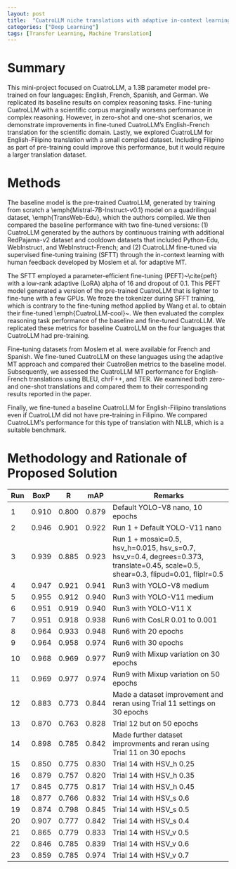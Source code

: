```yaml
---
layout: post
title:  "CuatroLLM niche translations with adaptive in-context learning: exploring English-Filipino"
categories: ["Deep Learning"]
tags: [Transfer Learning, Machine Translation]
---
```


# Summary

This mini-project focused on CuatroLLM, a 1.3B parameter model pre-trained on four languages: English, French, Spanish, and German. We replicated its baseline results on complex reasoning tasks. Fine-tuning CuatroLLM with a scientific corpus marginally worsens performance in complex reasoning. However, in zero-shot and one-shot scenarios, we demonstrate improvements in fine-tuned CuatroLLM’s English-French translation for the scientific domain. Lastly, we explored CuatroLLM for English-Filipino translation with a small compiled dataset. Including Filipino as part of pre-training could improve this performance, but it would require a larger translation dataset.

# Methods

The baseline model is the pre-trained CuatroLLM, generated by training from scratch a \emph{Mistral-7B-Instruct-v0.1} model on a quadrilingual dataset, \emph{TransWeb-Edu}, which the authors compiled. We then compared the baseline performance with two fine-tuned versions: (1) CuatroLLM generated by the authors by continuous training with additional RedPajama-v2 dataset and cooldown datasets that included Python-Edu, WebInstruct, and WebInstruct-French; and (2) CuatroLLM fine-tuned via supervised fine-tuning training (SFTT) through the in-context learning with human feedback developed by Moslem et al. for adaptive MT.

The SFTT employed a parameter-efficient fine-tuning (PEFT)~\cite{peft} with a low-rank adaptive (LoRA) alpha of 16 and dropout of 0.1. This PEFT model generated a version of the pre-trained CuatroLLM that is lighter to fine-tune with a few GPUs. We froze the tokenizer during SFFT training, which is contrary to the fine-tuning method applied by Wang et al. to obtain their fine-tuned \emph{CuatroLLM-cool}~. We then evaluated the complex reasoning task performance of the baseline and fine-tuned CuatroLLM. We replicated these metrics for baseline CuatroLLM on the four languages that CuatroLLM had pre-training.

Fine-tuning datasets from Moslem et al. were available for French and Spanish. We fine-tuned CuatroLLM on these languages using the adaptive MT approach and compared their CuatroBen metrics to the baseline model. Subsequently, we assessed the CuatroLLM MT performance for English-French translations using BLEU, chrF++, and TER. We examined both zero- and one-shot translations and compared them to their corresponding results reported in the paper.

Finally, we fine-tuned a baseline CuatroLLM for English-Filipino translations even if CuatroLLM did not have pre-training in Filipino. We compared CuatroLLM's performance for this type of translation with NLLB, which is a suitable benchmark.

# Methodology and Rationale of Proposed Solution



| Run | BoxP  | R     | mAP   | Remarks                                                                                                                             |
|-----|-------|-------|-------|-------------------------------------------------------------------------------------------------------------------------------------|
| 1   | 0.910 | 0.800 | 0.879 | Default YOLO-V8 nano, 10 epochs                                                                                                     |
| 2   | 0.946 | 0.901 | 0.922 | Run 1 + Default YOLO-V11 nano                                                                                                       |
| 3   | 0.939 | 0.885 | 0.923 | Run 1 + mosaic=0.5, hsv_h=0.015, hsv_s=0.7, hsv_v=0.4, degrees=0.373, translate=0.45, scale=0.5, shear=0.3, flipud=0.01, fliplr=0.5 |                                                                      |
| 4   | 0.947 | 0.921 | 0.941 | Run3 with YOLO-V8 medium                                                                                                            |
| 5   | 0.955 | 0.912 | 0.940 | Run3 with YOLO-V11 medium                                                                                                           |
| 6   | 0.951 | 0.919 | 0.940 | Run3 with YOLO-V11 X                                                                                                                |
| 7   | 0.951 | 0.918 | 0.938 | Run6 with CosLR 0.01 to 0.001                                                                                                       |
| 8   | 0.964 | 0.933 | 0.948 | Run6 with 20 epochs                                                                                                                 |
| 9   | 0.964 | 0.958 | 0.974 | Run6 with 30 epochs                                                                                                                 |
| 10   | 0.968 | 0.969 | 0.977 | Run9 with Mixup variation on 30 epochs                                                                                             |
| 11   | 0.969 | 0.977 | 0.974 | Run9 with Mixup variation on 50 epochs                                                                                             |
| 12   | 0.883 | 0.773 | 0.844 | Made a dataset improvement and reran using Trial 11 settings on 30 epochs                                                          |
| 13   | 0.870 | 0.763 | 0.828 | Trial 12 but on 50 epochs                                                                                                          |
| 14   | 0.898 | 0.785 | 0.842 | Made further dataset improvments and reran using Trial 11 on 30 epochs                                                             |
| 15   | 0.850 | 0.775 | 0.830 | Trial 14 with HSV_h 0.25                                                                                                           |
| 16   | 0.879 | 0.757 | 0.820 | Trial 14 with HSV_h 0.35                                                                                                           |
| 17   | 0.845 | 0.775 | 0.817 | Trial 14 with HSV_h 0.45                                                                                                           |
| 18   | 0.877 | 0.766 | 0.832 | Trial 14 with HSV_s 0.6                                                                                                            |
| 19   | 0.874 | 0.798 | 0.845 | Trial 14 with HSV_s 0.5                                                                                                            |
| 20   | 0.907 | 0.777 | 0.842 | Trial 14 with HSV_s 0.4                                                                                                            |
| 21   | 0.865 | 0.779 | 0.833 | Trial 14 with HSV_v 0.5                                                                                                            |
| 22   | 0.846 | 0.785 | 0.839 | Trial 14 with HSV_v 0.6                                                                                                            |
| 23   | 0.859 | 0.785 | 0.974 | Trial 14 with HSV_v 0.7                                                                                                            |
